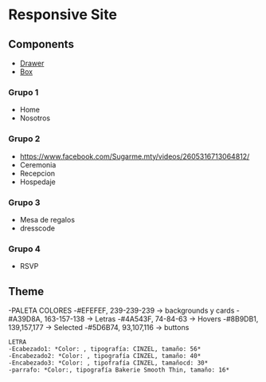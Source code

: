 # Responsive Site

## Components

- [Drawer](https://material-ui.com/components/drawers/#swipeable)
- [Box](https://material-ui.com/components/box/)

### Grupo 1
- Home
- Nosotros

### Grupo 2
- https://www.facebook.com/Sugarme.mty/videos/2605316713064812/
- Ceremonia
- Recepcion
- Hospedaje

### Grupo 3
- Mesa de regalos
- dresscode

### Grupo 4
- RSVP

## Theme

-PALETA COLORES
-#EFEFEF, 239-239-239 -> backgrounds y cards
-#A39D8A, 163-157-138 -> Letras
-#4A543F, 74-84-63 -> Hovers
-#8B9DB1, 139,157,177 -> Selected
-#5D6B74, 93,107,116 -> buttons

    LETRA
    -Ecabezado1: *Color: , tipografía: CINZEL, tamaño: 56*
    -Encabezado2: *Color: , tipografía CINZEL, tamaño: 40*
    -Encabezado3: *Color: , tipofrafía CINZEL, tamañocd: 30*
    -parrafo: *Color:, tipografía Bakerie Smooth Thin, tamaño: 16*